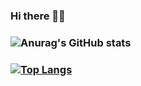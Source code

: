 ### Hi there 👋🤗

### ![Anurag's GitHub stats](https://github-readme-stats.vercel.app/api?username=richeberry&show_icons=true&theme=radical)

### [![Top Langs](https://github-readme-stats.vercel.app/api/top-langs/?username=richeberry)](https://github.com/richeberry/github-readme-stats)



<!--
**richeberry/richeberry** is a ✨ _special_ ✨ repository because its `README.md` (this file) appears on your GitHub profile.


Here are some ideas to get you started:

- 🔭 I’m currently working on ...
- 🌱 I’m currently learning ...
- 👯 I’m looking to collaborate on ...
- 🤔 I’m looking for help with ...
- 💬 Ask me about ...
- 📫 How to reach me: ...
- 😄 Pronouns: ...
- ⚡ Fun fact: ...
-->
